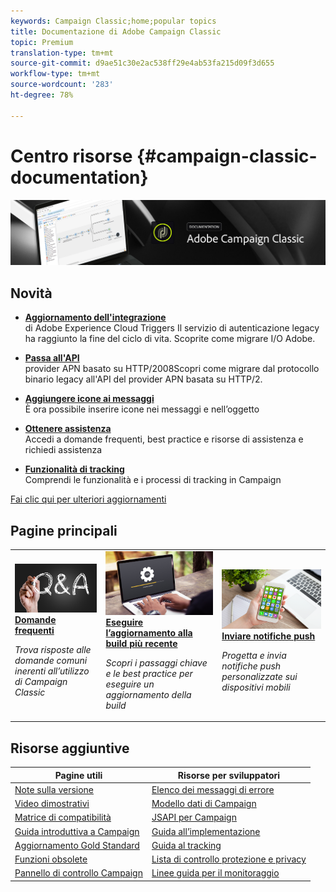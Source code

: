 ```yaml
---
keywords: Campaign Classic;home;popular topics
title: Documentazione di Adobe Campaign Classic
topic: Premium
translation-type: tm+mt
source-git-commit: d9ae51c30e2ac538ff29e4ab53fa215d09f3d655
workflow-type: tm+mt
source-wordcount: '283'
ht-degree: 78%

---
```



# Centro risorse {#campaign-classic-documentation}

![](platform/using/assets/do-not-localize/banner_acc_doc.jpg)

## Novità

* **[Aggiornamento dell&#39;integrazione](https://helpx.adobe.com/it/campaign/kb/migrate-to-apns-http2.html)**<br/> di Adobe Experience Cloud Triggers Il servizio di autenticazione legacy ha raggiunto la fine del ciclo di vita. Scoprite come migrare  I/O Adobe.

* **[Passa all&#39;API](https://helpx.adobe.com/it/campaign/kb/migrate-to-apns-http2.html)**<br/> provider APN basato su HTTP/2008Scopri come migrare dal protocollo binario legacy all&#39;API del provider APN basata su HTTP/2.

* **[Aggiungere icone ai messaggi](delivery/using/defining-the-email-content.md#inserting-emoticons)**<br/>È ora possibile inserire icone nei messaggi e nell’oggetto

* **[Ottenere assistenza](https://helpx.adobe.com/it/campaign/kb/ac-support.html)**<br/>
Accedi a domande frequenti, best practice e risorse di assistenza e richiedi assistenza

* **[Funzionalità di tracking](https://helpx.adobe.com/it/campaign/kb/acc-tracking.html)**<br/>
Comprendi le funzionalità e i processi di tracking in Campaign

[Fai clic qui per ulteriori aggiornamenti](/help/rn/using/documentation-updates.md)

## Pagine principali

<table>
<tr>
  <td>
    <a href="platform/using/common-questions.md">
      <img alt="Domande frequenti" src="platform/using/assets/FAQ.png"/>
    </a>
    <div>
      <a href="platform/using/common-questions.md">
    <strong>Domande frequenti</strong>
    </a>
    </div>
    <p>
    <em>Trova risposte alle domande comuni inerenti all’utilizzo di Campaign Classic</em>
    <p>
  </td>
   <td>
    <a href="https://helpx.adobe.com/it/campaign/kb/acc-build-upgrade.html">
      <img alt="Aggiornamento della build" src="platform/using/assets/upgrade.png" />
    </a>
    <div>
      <a href="https://helpx.adobe.com/it/campaign/kb/acc-build-upgrade.html">
    <strong>Eseguire l’aggiornamento alla build più recente</strong>
    </a>
    </div>
    <p>
    <em>Scopri i passaggi chiave e le best practice per eseguire un aggiornamento della build</em>
    <p>
  </td>
  <td>
    <a href="delivery/using/creating-notifications.md">
       <img alt="Notifiche push" src="platform/using/assets/push.png" />
    </a>
    <div>
       <a href="delivery/using/creating-notifications.md">
    <strong>Inviare notifiche push</strong>
    </a>
    </div>
    <p>
    <em>Progetta e invia notifiche push personalizzate sui dispositivi mobili</em>
    <p>
  </td>
</tr>
</table>

## Risorse aggiuntive

| Pagine utili | Risorse per sviluppatori |
|---|---|
| [Note sulla versione](/help/rn/using/latest-release.md) | [Elenco dei messaggi di errore](https://docs.adobe.com/content/help/en/campaign-classic/technicalresources/error_messages/error_codes.html) |
| [Video dimostrativi](https://docs.adobe.com/content/help/it-IT/campaign-classic-learn/tutorials/overview.html) | [Modello dati di Campaign](configuration/using/about-data-model.md) |
| [Matrice di compatibilità](https://helpx.adobe.com/it/campaign/kb/compatibility-matrix.html) | [JSAPI per Campaign](https://docs.adobe.com/content/help/en/campaign-classic/technicalresources/api/p-1.html) |
| [Guida introduttiva a Campaign](platform/using/about-adobe-campaign-classic.md) | [Guida all’implementazione](https://helpx.adobe.com/it/campaign/kb/acc-implementation.html) |
| [Aggiornamento Gold Standard](https://helpx.adobe.com/it/campaign/kb/gold-standard.html) | [Guida al tracking](https://helpx.adobe.com/it/campaign/kb/acc-tracking.html) |
| [Funzioni obsolete](https://helpx.adobe.com/it/campaign/kb/deprecated-and-removed-features.html) | [Lista di controllo protezione e privacy](https://helpx.adobe.com/it/campaign/kb/acc-security.html) |
| [Pannello di controllo Campaign](https://docs.adobe.com/content/help/it-IT/control-panel/using/control-panel-home.html) | [Linee guida per il monitoraggio](production/using/monitoring-guidelines.md) |
